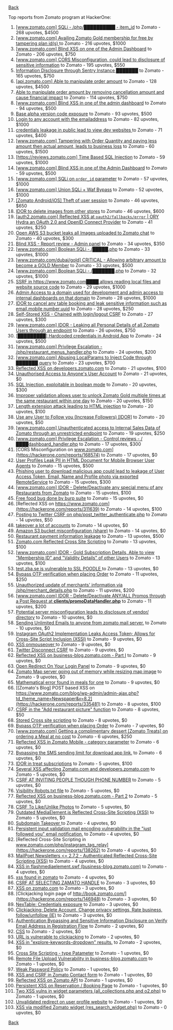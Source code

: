 [Back](../README.md)

Top reports from Zomato program at HackerOne:

1. [[www.zomato.com] SQLi - /php/██████████ - item_id](https://hackerone.com/reports/403616) to Zomato - 268 upvotes, $4500
2. [[www.zomato.com] Availing Zomato Gold membership for free by tampering plan id(s) ](https://hackerone.com/reports/511044) to Zomato - 216 upvotes, $1000
3. [[www.zomato.com] Blind XSS on one of the Admin Dashboard](https://hackerone.com/reports/724889) to Zomato - 206 upvotes, $750
4. [[www.zomato.com] CORS Misconfiguration, could lead to disclosure of sensitive information](https://hackerone.com/reports/426165) to Zomato - 195 upvotes, $550
5. [Information Disclosure through Sentry Instance ███████](https://hackerone.com/reports/697512) to Zomato - 165 upvotes, $750
6. [[api.zomato.com] Able to manipulate order amount](https://hackerone.com/reports/512968) to Zomato - 128 upvotes, $4500
7. [Able to manipulate order amount by removing cancellation amount and cause financial impact](https://hackerone.com/reports/614523) to Zomato - 114 upvotes, $750
8. [[www.zomato.com] Blind XSS in one of the admin dashboard](https://hackerone.com/reports/461272) to Zomato - 94 upvotes, $500
9. [Base alpha version code exposure](https://hackerone.com/reports/167859) to Zomato - 93 upvotes, $500
10. [Login to any account with the emailaddress](https://hackerone.com/reports/245408) to Zomato - 82 upvotes, $1000
11. [ credentials leakage in public lead to view dev websites ](https://hackerone.com/reports/511440) to Zomato - 71 upvotes, $400
12. [[www.zomato.com] Tampering with Order Quantity and paying less amount then actual amount, leads to business loss](https://hackerone.com/reports/403783) to Zomato - 60 upvotes, $1500
13. [[https://reviews.zomato.com] Time Based SQL Injection](https://hackerone.com/reports/300176) to Zomato - 59 upvotes, $1000
14. [[www.zomato.com] Blind XSS in one of the Admin Dashboard](https://hackerone.com/reports/419731) to Zomato - 59 upvotes, $500
15. [[www.zomato.com] SQLi on `order_id` parameter](https://hackerone.com/reports/358669) to Zomato - 57 upvotes, $1000
16. [[www.zomato.com] Union SQLi + Waf Bypass](https://hackerone.com/reports/258582) to Zomato - 52 upvotes, $1000
17. [[Zomato Android/iOS] Theft of user session](https://hackerone.com/reports/328486) to Zomato - 46 upvotes, $650
18. [IDOR to delete images from other stores](https://hackerone.com/reports/404797) to Zomato - 46 upvotes, $600
19. [[auth2.zomato.com] Reflected XSS at `oauth2/fallbacks/error` | ORY Hydra an OAuth 2.0 and OpenID Connect Provider](https://hackerone.com/reports/456333) to Zomato - 41 upvotes, $250
20. [Open AWS S3 bucket leaks all Images uploaded to Zomato chat](https://hackerone.com/reports/507097) to Zomato - 40 upvotes, $300
21. [Blind XSS - Report review - Admin panel](https://hackerone.com/reports/314126) to Zomato - 34 upvotes, $350
22. [[www.zomato.com] Boolean SQLi - /█████.php](https://hackerone.com/reports/297534) to Zomato - 33 upvotes, $1000
23. [[www.zomato.com/dubai/gold] CRITICAL - Allowing arbitrary amount to become a GOLD Member](https://hackerone.com/reports/254211) to Zomato - 33 upvotes, $500
24. [[www.zomato.com] Boolean SQLi - /███████.php](https://hackerone.com/reports/301257) to Zomato - 32 upvotes, $1000
25. [SSRF in https://www.zomato.com████ allows reading local files and website source code](https://hackerone.com/reports/271224) to Zomato - 29 upvotes, $1000
26. [Admin Access to a domain used for development and admin access to internal dashboards on that domain](https://hackerone.com/reports/271407) to Zomato - 28 upvotes, $1000
27. [IDOR to cancel any table booking and leak sensitive information such as email,mobile number,uuid](https://hackerone.com/reports/265258) to Zomato - 28 upvotes, $250
28. [Self-Stored XSS - Chained with login/logout CSRF](https://hackerone.com/reports/632017) to Zomato - 27 upvotes, $300
29. [[www.zomato.com] IDOR - Leaking all Personal Details of all Zomato Users through an endpoint](https://hackerone.com/reports/269937) to Zomato - 26 upvotes, $750
30. [[█████████] Hardcoded credentials in Android App](https://hackerone.com/reports/246995) to Zomato - 24 upvotes, $500
31. [[www.zomato.com] Privilege Escalation - /php/restaurant_menus_handler.php](https://hackerone.com/reports/300454) to Zomato - 24 upvotes, $200
32. [[www.zomato.com] Abusing LocalParams to Inject Code through ███████ query](https://hackerone.com/reports/341600) to Zomato - 23 upvotes, $700
33. [Reflected XSS on developers.zomato.com](https://hackerone.com/reports/418823) to Zomato - 21 upvotes, $100
34. [Unauthorised Access to Anyone's User Account](https://hackerone.com/reports/202921) to Zomato - 21 upvotes, $0
35. [SQL Injection, exploitable in boolean mode](https://hackerone.com/reports/246412) to Zomato - 20 upvotes, $300
36. [Improper validation allows user to unlock Zomato Gold multiple times at the same restaurant within one day](https://hackerone.com/reports/486629) to Zomato - 20 upvotes, $150
37. [Length extension attack leading to HTML injection](https://hackerone.com/reports/251572) to Zomato - 20 upvotes, $100
38. [Use any User to Follow you (Increase Followers) [IDOR]](https://hackerone.com/reports/245969) to Zomato - 20 upvotes, $50
39. [[www.zomato.com] Unauthenticated access to Internal Sales Data of Zomato through an unrestricted endpoint](https://hackerone.com/reports/263535) to Zomato - 19 upvotes, $250
40. [[www.zomato.com] Privilege Escalation - Control reviews - /████dashboard_handler.php](https://hackerone.com/reports/300099) to Zomato - 17 upvotes, $300
41. [CORS Misconfiguration on www.zomato.com](https://hackerone.com/reports/168574) to Zomato - 17 upvotes, $0
42. [User Profiles Leak PII in HTML Document for Mobile Browser User Agents](https://hackerone.com/reports/288596) to Zomato - 15 upvotes, $500
43. [Phishing user to download malicious app could lead to leakage of User Access Token, Email, Name and Profile photo via exported RemoteService](https://hackerone.com/reports/384257) to Zomato - 15 upvotes, $300
44. [[www.zomato.com] IDOR - Delete/Deactivate any special menu of any Restaurants from Zomato](https://hackerone.com/reports/264919) to Zomato - 15 upvotes, $100
45. [Free food bug done by burp suite](https://hackerone.com/reports/762883) to Zomato - 15 upvotes, $0
46. [Reflected XSS on https://www.zomato.com](https://hackerone.com/reports/311639) to Zomato - 14 upvotes, $100
47. [Posting to Twitter CSRF on php/post_twitter_authenticate.php](https://hackerone.com/reports/249234) to Zomato - 14 upvotes, $50
48. [takeover a lot of accounts](https://hackerone.com/reports/180388) to Zomato - 14 upvotes, $0
49. [Amazon S3 bucket misconfiguration (share)](https://hackerone.com/reports/229690) to Zomato - 14 upvotes, $0
50. [Restaurant payment information leakage](https://hackerone.com/reports/252043) to Zomato - 13 upvotes, $500
51. [Zomato.com Reflected Cross Site Scripting](https://hackerone.com/reports/303522) to Zomato - 13 upvotes, $100
52. [[www.zomato.com] IDOR - Gold Subscription Details, Able to view "Membership ID" and "Validity Details" of other Users](https://hackerone.com/reports/344145) to Zomato - 13 upvotes, $100
53. [test.zba.se is vulnerable to SSL POODLE  ](https://hackerone.com/reports/201520) to Zomato - 13 upvotes, $0
54. [Bypass OTP verification when placing Order](https://hackerone.com/reports/247158) to Zomato - 11 upvotes, $250
55. [Unauthorized update of merchants' information via /php/merchant_details.php](https://hackerone.com/reports/255651) to Zomato - 11 upvotes, $200
56. [[www.zomato.com] IDOR - Delete/Deactivate ANY/ALL Promos through a Post Request at **clients/promoDataHandler.php**](https://hackerone.com/reports/264754) to Zomato - 11 upvotes, $200
57. [Potential server misconfiguration leads to disclosure of vendor/ directory](https://hackerone.com/reports/271391) to Zomato - 10 upvotes, $0
58. [Sending Unlimited Emails to anyone from zomato mail server.](https://hackerone.com/reports/518928) to Zomato - 10 upvotes, $0
59. [Instagram OAuth2 Implementation Leaks Access Token; Allows for Cross-Site Script Inclusion (XSSI)](https://hackerone.com/reports/138270) to Zomato - 9 upvotes, $0
60. [XSS onmouseover ](https://hackerone.com/reports/139981) to Zomato - 9 upvotes, $0
61. [Twitter Disconnect CSRF](https://hackerone.com/reports/114127) to Zomato - 9 upvotes, $0
62. [Reflected XSS on business-blog.zomato.com - Part I](https://hackerone.com/reports/137905) to Zomato - 9 upvotes, $0
63. [Open Redirect On Your Login Panel](https://hackerone.com/reports/473064) to Zomato - 9 upvotes, $0
64. [Zomato Map server going out of memory while resizing map image](https://hackerone.com/reports/751904) to Zomato - 9 upvotes, $0
65. [Mathematical error  found in meals for one](https://hackerone.com/reports/819333) to Zomato - 9 upvotes, $0
66. [[Zomato's Blog] POST based XSS on https://www.zomato.com/blog/wp-admin/admin-ajax.php?td_theme_name=Newspaper&v=8.2](https://hackerone.com/reports/335481) to Zomato - 8 upvotes, $100
67. [CSRF in the "Add restaurant picture" function](https://hackerone.com/reports/169699) to Zomato - 8 upvotes, $50
68. [Stored Cross site scripting](https://hackerone.com/reports/145246) to Zomato - 8 upvotes, $0
69. [Bypass OTP verification when placing Order](https://hackerone.com/reports/142221) to Zomato - 7 upvotes, $0
70. [[www.zomato.com] Getting a complimentary dessert [Zomato Treats] on ordering a Meal at no cost](https://hackerone.com/reports/321938) to Zomato - 6 upvotes, $250
71. [Reflected XSS in Zomato Mobile - category parameter](https://hackerone.com/reports/230119) to Zomato - 6 upvotes, $0
72. [Bypassing the SMS sending limit for download app link.](https://hackerone.com/reports/517711) to Zomato - 6 upvotes, $0
73. [IDOR in treat subscriptions](https://hackerone.com/reports/313050) to Zomato - 5 upvotes, $100
74. [Several XSS affecting Zomato.com and developers.zomato.com](https://hackerone.com/reports/114631) to Zomato - 5 upvotes, $0
75. [CSRF AT INVITING PEOPLE THOUGH PHONE NUMBER](https://hackerone.com/reports/113865) to Zomato - 5 upvotes, $0
76. [Visibility  Robots.txt file](https://hackerone.com/reports/156182) to Zomato - 5 upvotes, $0
77. [Reflected XSS on business-blog.zomato.com - Part 2](https://hackerone.com/reports/137906) to Zomato - 5 upvotes, $0
78. [CSRF To Like/Unlike Photos](https://hackerone.com/reports/230837) to Zomato - 5 upvotes, $0
79. [Outdated MediaElement.js Reflected Cross-Site Scripting (XSS)](https://hackerone.com/reports/155228) to Zomato - 5 upvotes, $0
80. [Subdomain Takeover ](https://hackerone.com/reports/113869) to Zomato - 4 upvotes, $0
81. [Persistent input validation mail encoding vulnerability  in the "just followed you" email notification.](https://hackerone.com/reports/114879) to Zomato - 4 upvotes, $0
82. [Reflected Cross-Site Scripting in www.zomato.com/php/instagram_tag_relay](https://hackerone.com/reports/138262) to Zomato - 4 upvotes, $0
83. [MailPoet Newsletters \<= 2.7.2 - Authenticated Reflected Cross-Site Scripting (XSS)](https://hackerone.com/reports/200355) to Zomato - 4 upvotes, $0
84. [XSS in flashmediaelement.swf (business-blog.zomato.com)](https://hackerone.com/reports/200351) to Zomato - 4 upvotes, $0
85. [xss found in zomato](https://hackerone.com/reports/240989) to Zomato - 4 upvotes, $0
86. [CSRF AT SELECTING ZAMATO HANDLE](https://hackerone.com/reports/113857) to Zomato - 3 upvotes, $0
87. [XSS on zomato.com](https://hackerone.com/reports/143294) to Zomato - 3 upvotes, $0
88. [Clickjacking login page of http://book.zomato.com/](https://hackerone.com/reports/146948) to Zomato - 3 upvotes, $0
89. [NexTable: Credentials exposure](https://hackerone.com/reports/120941) to Zomato - 3 upvotes, $0
90. [Clickjacking: Delete Account, Change privacy settings, Rate business, follow/unfollow (IE)](https://hackerone.com/reports/338569) to Zomato - 3 upvotes, $0
91. [Authentication Bypassing and Sensitive Information Disclosure on Verify Email Address in Registration Flow](https://hackerone.com/reports/124151) to Zomato - 2 upvotes, $0
92. [CSS](https://hackerone.com/reports/145686) to Zomato - 2 upvotes, $0
93. [URL is vulnerable to clickjacking](https://hackerone.com/reports/337219) to Zomato - 2 upvotes, $0
94. [XSS in "explore-keywords-dropdown" results.](https://hackerone.com/reports/347567) to Zomato - 2 upvotes, $0
95. [Cross Site Scripting - type Patameter](https://hackerone.com/reports/114151) to Zomato - 1 upvotes, $0
96. [Remote File Upload Vulnerability in business-blog.zomato.com](https://hackerone.com/reports/114389) to Zomato - 1 upvotes, $0
97. [Weak Password Policy](https://hackerone.com/reports/115036) to Zomato - 1 upvotes, $0
98. [XSS and CSRF in Zomato Contact form](https://hackerone.com/reports/115248) to Zomato - 1 upvotes, $0
99. [Reflected XSS on Zomato API](https://hackerone.com/reports/125762) to Zomato - 1 upvotes, $0
100. [Persistent XSS on Reservation / Booking Page](https://hackerone.com/reports/123005) to Zomato - 1 upvotes, $0
101. [Two XSS vulns in widget parameters (all_collections.php and o2.php)](https://hackerone.com/reports/115560) to Zomato - 1 upvotes, $0
102. [Unvalidated redirect on user profile website](https://hackerone.com/reports/143265) to Zomato - 1 upvotes, $0
103. [XSS via modified Zomato widget (res_search_widget.php)](https://hackerone.com/reports/115402) to Zomato - 0 upvotes, $0


[Back](../README.md)